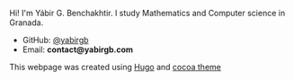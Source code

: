 Hi! I'm Yábir G. Benchakhtir. I study Mathematics and Computer science
in Granada.

* GitHub: [@yabirgb](https://github.com/yabirgb)
* Email: __contact@yabirgb.com__

This webpage was created using [Hugo](https://gohugo.io)
and [cocoa theme](https://github.com/nishanths/cocoa-hugo-theme)
